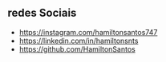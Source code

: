 ## redes Sociais

* <https://instagram.com/hamiltonsantos747>
* <https://linkedin.com/in/hamiltonsnts>
* <https://github.com/HamiltonSantos>
